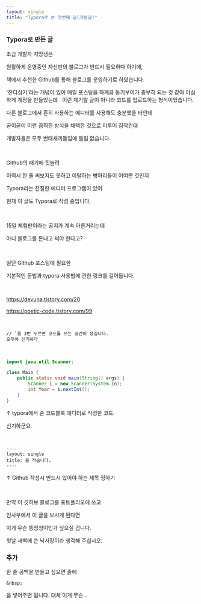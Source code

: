 ```yaml
---
layout: single
title: "Typora로 쓴 첫번째 글(개똥글)"
---
```


### Typora로 만든 글



초급 개발자 지망생은

원활하게 운영중인 자신만의 블로그가 반드시 필요하다 하기에,

책에서 추천한 Github를 통해 블로그를 운영하기로 하였습니다.

'잔디심기'라는 개념이 있어 매일 포스팅을 하게끔 동기부여가 충부히 되는 것 같아 야심하게 계정을 만들었는데
&nbsp;
이런 제기랄 글이 아니라 코드를 업로드하는 형식이었습니다.
   
다른 블로그에서 흔히 사용하는 에디터를 사용해도 충분했을 터인데

굳이굳이 이런 끔찍한 방식을 채택한 것으로 미루어 짐작컨대

개발자들은 모두 변태새끼들임에 틀림 없습니다.

&nbsp;
   
Github의 패기에 짓눌려

이력서 한 줄 써보지도 못하고 이탈하는 병아리들이 어여쁜 것인지

Typora라는 친절한 에디터 프로그램이 있어 

현재 이 글도 Typora로 작성 중입니다.

&nbsp;
   
15일 체험판이라는 공지가 계속 아른거리는데

아니 블로그를 돈내고 써야 한다고?

&nbsp;
   
일단 Github 포스팅에 필요한

기본적인 문법과 typora 사용법에 관한 링크를 걸어둡니다. 

&nbsp;

https://devuna.tistory.com/20

https://poetic-code.tistory.com/99

&nbsp;

```html
// `을 3번 누르면 코드를 쓰는 공간이 생깁니다.
오우야 신기하다
```

&nbsp;

```java
import java.util.Scanner;

class Main {
    public static void main(String[] args) {
        Scanner i = new Scanner(System.in);
        int Year = i.nextInt();
    }
}
```

↑ typora에서 준 코드블록 에디터로 작성한 코드.

신기하군요.

&nbsp;

```
----
layout: single
title: 을 적습니다.
----
```

↑ Github 작성시 반드시 있어야 하는 제목 정하기

&nbsp;

만약 이 깃허브 블로그를 포트폴리오에 쓰고

인사부에서 이 글을 보시게 된다면

이게 무슨 똥멍청이인가 싶으실 겁니다.

첫날 새벽에 쓴 낙서장이라 생각해 주십시오.
&nbsp;

### 추가
한 줄 공백을 만들고 싶으면
줄에 
```
&nbsp;
```
을 넣어주면 됩니다. 대체 이게 무슨...
